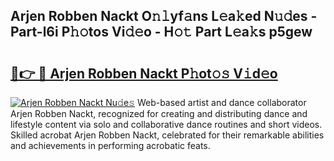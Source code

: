 ## Arjen Robben Nackt O𝚗𝚕yf𝚊ns L𝚎a𝚔ed N𝚞𝚍es - Part-l6i P𝚑𝚘tos Vi𝚍𝚎o - H𝚘𝚝 Part L𝚎a𝚔s p5gew

# <h2><a href="http://kfcbccs.oniu.top/?m=Arjen+Robben+Nackt">🔗👉 🔴 Arjen Robben Nackt P𝚑ot𝚘𝚜 V𝚒d𝚎o</a></h2>

[![Arjen Robben Nackt Nu𝚍e𝚜](https://i.imgur.com/0qMVB7G.gif)](http://kfcbccs.oniu.top/?m=Arjen+Robben+Nackt)
Web-based artist and dance collaborator Arjen Robben Nackt, recognized for creating and distributing dance and lifestyle content via solo and collaborative dance routines and short videos. Skilled acrobat Arjen Robben Nackt, celebrated for their remarkable abilities and achievements in performing acrobatic feats.  
